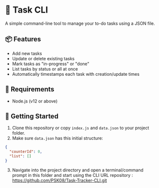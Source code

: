 # 📝 Task CLI

A simple command-line tool to manage your to-do tasks using a JSON file.

## 📦 Features

- Add new tasks
- Update or delete existing tasks
- Mark tasks as "in-progress" or "done"
- List tasks by status or all at once
- Automatically timestamps each task with creation/update times

## 📄 Requirements

- Node.js (v12 or above)

## 🚀 Getting Started

1. Clone this repository or copy `index.js` and `data.json` to your project folder.
2. Make sure `data.json` has this initial structure:

```json
{
  "counterId": 0,
  "list": []
}
```
3. Navigate into the project directory and open a terminal/command prompt in this folder and start using the CLI
URL repository : https://github.com/PSK08/Task-Tracker-CLI.git
